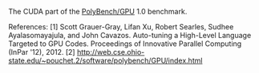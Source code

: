 The CUDA part of the [PolyBench/GPU](http://web.cse.ohio-state.edu/~pouchet.2/software/polybench/GPU/index.html) 1.0 benchmark.

References:
[1] Scott Grauer-Gray, Lifan Xu, Robert Searles, Sudhee Ayalasomayajula, and John Cavazos. Auto-tuning a High-Level Language Targeted to GPU Codes. 
Proceedings of Innovative Parallel Computing (InPar '12), 2012.
[2] http://web.cse.ohio-state.edu/~pouchet.2/software/polybench/GPU/index.html

